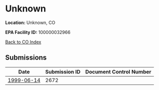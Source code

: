 # Unknown

**Location:** Unknown, CO

**EPA Facility ID:** 100000032966

[Back to CO Index](../../index.md)

## Submissions

| Date | Submission ID | Document Control Number |
|------|--------------|-------------------------|
| [1999-06-14](submissions/2672.md) | 2672 |  |
